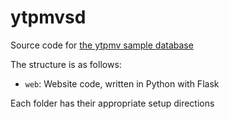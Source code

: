 # ytpmvsd

Source code for [the ytpmv sample database](https://ytpmvsd.com)

The structure is as follows:

- `web`: Website code, written in Python with Flask

Each folder has their appropriate setup directions
